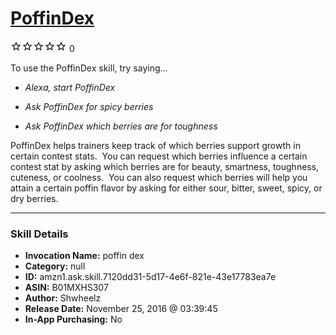 # [PoffinDex](http://alexa.amazon.com/#skills/amzn1.ask.skill.7120dd31-5d17-4e6f-821e-43e17783ea7e)
![0 stars](../../images/ic_star_border_black_18dp_1x.png)![0 stars](../../images/ic_star_border_black_18dp_1x.png)![0 stars](../../images/ic_star_border_black_18dp_1x.png)![0 stars](../../images/ic_star_border_black_18dp_1x.png)![0 stars](../../images/ic_star_border_black_18dp_1x.png) 0

To use the PoffinDex skill, try saying...

* *Alexa, start PoffinDex*

* *Ask PoffinDex for spicy berries*

* *Ask PoffinDex which berries are for toughness*

PoffinDex helps trainers keep track of which berries support growth in certain contest stats.  You can request which berries influence a certain contest stat by asking which berries are for beauty, smartness, toughness, cuteness, or coolness.  You can also request which berries will help you attain a certain poffin flavor by asking for either sour, bitter, sweet, spicy, or dry berries.

***

### Skill Details

* **Invocation Name:** poffin dex
* **Category:** null
* **ID:** amzn1.ask.skill.7120dd31-5d17-4e6f-821e-43e17783ea7e
* **ASIN:** B01MXHS307
* **Author:** Shwheelz
* **Release Date:** November 25, 2016 @ 03:39:45
* **In-App Purchasing:** No
